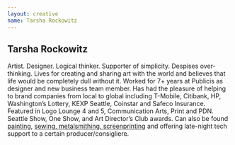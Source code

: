 ```yaml
---
layout: creative
name: Tarsha Rockowitz
---
```


## Tarsha Rockowitz

Artist. Designer. Logical thinker. Supporter of simplicity. Despises over-thinking. Lives for
creating and sharing art with the world and believes that life would be completely dull without it.
Worked for 7+ years at Publicis as designer and new business team member. Has had the pleasure of
helping to brand companies from local to global including T-Mobile, Citibank, HP, Washington&rsquo;s
Lottery, KEXP Seattle, Coinstar and Safeco Insurance. Featured in Logo Lounge 4 and 5, Communication
Arts, Print and PDN. Seattle Show, One Show, and Art Director&rsquo;s Club awards. Can also be found
[painting], [sewing, metalsmithing, screenprinting] and offering late-night tech support to a
certain&nbsp;producer/consigliere.

[painting]: http://www.varinia.com/
[sewing, metalsmithing, screenprinting]: http://www.etsy.com/shop.php?user_id=7634520
